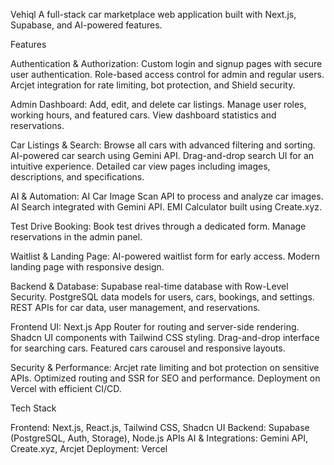Vehiql
A full-stack car marketplace web application built with Next.js, Supabase, and AI-powered features.


Features

Authentication & Authorization:
Custom login and signup pages with secure user authentication.
Role-based access control for admin and regular users.
Arcjet integration for rate limiting, bot protection, and Shield security.

Admin Dashboard:
Add, edit, and delete car listings.
Manage user roles, working hours, and featured cars.
View dashboard statistics and reservations.

Car Listings & Search:
Browse all cars with advanced filtering and sorting.
AI-powered car search using Gemini API.
Drag-and-drop search UI for an intuitive experience.
Detailed car view pages including images, descriptions, and specifications.

AI & Automation:
AI Car Image Scan API to process and analyze car images.
AI Search integrated with Gemini API.
EMI Calculator built using Create.xyz.

Test Drive Booking:
Book test drives through a dedicated form.
Manage reservations in the admin panel.

Waitlist & Landing Page:
AI-powered waitlist form for early access.
Modern landing page with responsive design.

Backend & Database:
Supabase real-time database with Row-Level Security.
PostgreSQL data models for users, cars, bookings, and settings.
REST APIs for car data, user management, and reservations.

Frontend UI:
Next.js App Router for routing and server-side rendering.
Shadcn UI components with Tailwind CSS styling.
Drag-and-drop interface for searching cars.
Featured cars carousel and responsive layouts.

Security & Performance:
Arcjet rate limiting and bot protection on sensitive APIs.
Optimized routing and SSR for SEO and performance.
Deployment on Vercel with efficient CI/CD.


Tech Stack

Frontend: Next.js, React.js, Tailwind CSS, Shadcn UI
Backend: Supabase (PostgreSQL, Auth, Storage), Node.js APIs
AI & Integrations: Gemini API, Create.xyz, Arcjet
Deployment: Vercel
